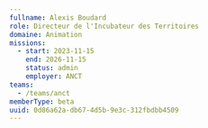 ```yaml
---
fullname: Alexis Boudard
role: Directeur de l'Incubateur des Territoires
domaine: Animation
missions:
  - start: 2023-11-15
    end: 2026-11-15
    status: admin
    employer: ANCT
teams:
  - /teams/anct
memberType: beta
uuid: 0d86a62a-db67-4d5b-9e3c-312fbdbb4509
---
```

